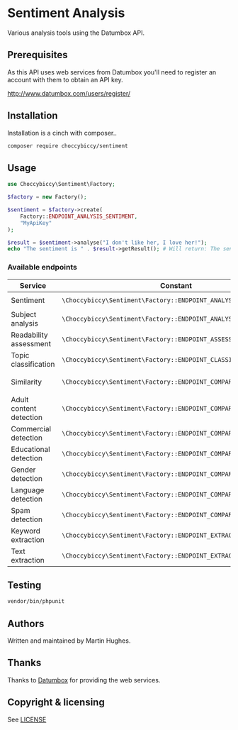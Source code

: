 # Sentiment Analysis

Various analysis tools using the Datumbox API.

## Prerequisites
As this API uses web services from Datumbox you'll need to register an account with them to obtain an API key.

http://www.datumbox.com/users/register/

## Installation
Installation is a cinch with composer..
```bash
composer require choccybiccy/sentiment
```

## Usage
```php
use Choccybiccy\Sentiment\Factory;

$factory = new Factory();

$sentiment = $factory->create(
    Factory::ENDPOINT_ANALYSIS_SENTIMENT,
    "MyApiKey"
);

$result = $sentiment->analyse("I don't like her, I love her!");
echo "The sentiment is " . $result->getResult(); # Will return: The sentiment is positive
```

### Available endpoints
| Service | Constant | Class | Method |
|---------|----------|-------|--------|
| Sentiment | `\Choccybiccy\Sentiment\Factory::ENDPOINT_ANALYSIS_SENTIMENT` | `Choccybiccy\Sentiment\Analysis\Sentiment` | `analyse(str $text)` |
| Subject analysis | `\Choccybiccy\Sentiment\Factory::ENDPOINT_ANALYSIS_SUBJECTIVITY` | `Choccybiccy\Sentiment\Analysis\Subjectivity` | `analyse(str $text)` |
| Readability assessment | `\Choccybiccy\Sentiment\Factory::ENDPOINT_ASSESSMENT_READABILITY` | `Choccybiccy\Sentiment\Assessment\Readability` | `assess(str $text)` |
| Topic classification | `\Choccybiccy\Sentiment\Factory::ENDPOINT_CLASSIFICATION_TOPIC` | `Choccybiccy\Sentiment\Classification\Topic` | `classify(str $text)` |
| Similarity | `\Choccybiccy\Sentiment\Factory::ENDPOINT_COMPARISON_SIMILARITY` | `Choccybiccy\Sentiment\Comparison\Similarity` | `compare(str $original, str $copy)` |
| Adult content detection | `\Choccybiccy\Sentiment\Factory::ENDPOINT_COMPARISON_ADULT` | `Choccybiccy\Sentiment\Detection\Adult` | `detect(str $text)` |
| Commercial detection | `\Choccybiccy\Sentiment\Factory::ENDPOINT_COMPARISON_COMMERCIAL` | `Choccybiccy\Sentiment\Detection\Commercial` | `detect(str $text)` |
| Educational detection | `\Choccybiccy\Sentiment\Factory::ENDPOINT_COMPARISON_EDUCATIONAL` | `Choccybiccy\Sentiment\Detection\Educational` | `detect(str $text)` |
| Gender detection | `\Choccybiccy\Sentiment\Factory::ENDPOINT_COMPARISON_GENDER` | `Choccybiccy\Sentiment\Detection\Gender` | `detect(str $text)` |
| Language detection | `\Choccybiccy\Sentiment\Factory::ENDPOINT_COMPARISON_LANGUAGE` | `Choccybiccy\Sentiment\Detection\Language` | `detect(str $text)` |
| Spam detection | `\Choccybiccy\Sentiment\Factory::ENDPOINT_COMPARISON_SPAM` | `Choccybiccy\Sentiment\Detection\Spam` | `detect(str $text)` |
| Keyword extraction | `\Choccybiccy\Sentiment\Factory::ENDPOINT_EXTRACTION_KEYWORD` | `Choccybiccy\Sentiment\Extraction\Keyword` | `extract(str $text)` |
| Text extraction | `\Choccybiccy\Sentiment\Factory::ENDPOINT_EXTRACTION_TEXT` | `Choccybiccy\Sentiment\Extraction\Text` | `extract(str $text)` |


## Testing
```bash
vendor/bin/phpunit
```

## Authors
Written and maintained by Martin Hughes.

## Thanks
Thanks to [Datumbox](http://www.datumbox.com/) for providing the web services.

## Copyright & licensing
See [LICENSE](LICENSE)
